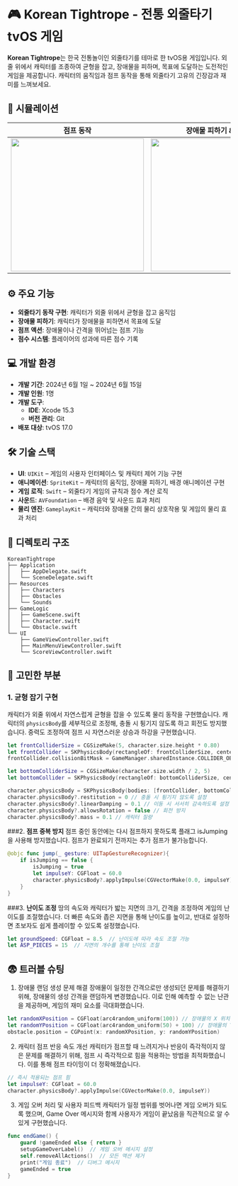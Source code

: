 # 🎮 Korean Tightrope - 전통 외줄타기 tvOS 게임

**Korean Tightrope**는 한국 전통놀이인 외줄타기를 테마로 한 tvOS용 게임입니다. 외줄 위에서 캐릭터를 조종하여 균형을 잡고, 장애물을 피하며, 목표에 도달하는 도전적인 게임을 제공합니다. 캐릭터의 움직임과 점프 동작을 통해 외줄타기 고유의 긴장감과 재미를 느껴보세요.

## 📱 시뮬레이션
| 점프 동작 | 장애물 피하기 & 출동 | 게임 화면 | 
|---------------|---------------|---------------|
| <img src="https://github.com/user-attachments/assets/dc25a38d-de30-4ad5-a470-9868c0fd10d4" width="300" /> | <img src="https://github.com/user-attachments/assets/af960008-0170-4612-984d-a69d8d6e1a51" width="300" /> |  <img src="https://github.com/user-attachments/assets/8deea044-41bf-43b0-8d81-f5090a5ef993" width="300" /> |

## ⚙️ 주요 기능
- **외줄타기 동작 구현**: 캐릭터가 외줄 위에서 균형을 잡고 움직임
- **장애물 피하기**: 캐릭터가 장애물을 피하면서 목표에 도달
- **점프 액션**: 장애물이나 간격을 뛰어넘는 점프 기능
- **점수 시스템**: 플레이어의 성과에 따른 점수 기록

## 💻 개발 환경
- **개발 기간**: 2024년 6월 1일 ~ 2024년 6월 15일
- **개발 인원**: 1명
- **개발 도구**:
    - **IDE**: Xcode 15.3
    - **버전 관리**: Git
- **배포 대상**: tvOS 17.0

 
## 🛠️ 기술 스택
- **UI**: `UIKit` – 게임의 사용자 인터페이스 및 캐릭터 제어 기능 구현
- **애니메이션**: `SpriteKit` – 캐릭터의 움직임, 장애물 피하기, 배경 애니메이션 구현
- **게임 로직**: `Swift` – 외줄타기 게임의 규칙과 점수 계산 로직
- **사운드**: `AVFoundation` – 배경 음악 및 사운드 효과 처리
- **물리 엔진**: `GameplayKit` – 캐릭터와 장애물 간의 물리 상호작용 및 게임의 물리 효과 처리


## 📁 디렉토리 구조
```
KoreanTightrope
├── Application
│   ├── AppDelegate.swift
│   └── SceneDelegate.swift
├── Resources
│   ├── Characters
│   ├── Obstacles
│   └── Sounds
├── GameLogic
│   ├── GameScene.swift
│   ├── Character.swift
│   └── Obstacle.swift
└── UI
    ├── GameViewController.swift
    ├── MainMenuViewController.swift
    └── ScoreViewController.swift
```


## 🤔 고민한 부분

### 1. **균형 잡기 구현**
캐릭터가 외줄 위에서 자연스럽게 균형을 잡을 수 있도록 물리 동작을 구현했습니다. 캐릭터의 `physicsBody`를 세부적으로 조정해, 충돌 시 튕기지 않도록 하고 회전도 방지했습니다. 중력도 조정하여 점프 시 자연스러운 상승과 하강을 구현했습니다.

```swift
let frontColliderSize = CGSizeMake(5, character.size.height * 0.80)
let frontCollider = SKPhysicsBody(rectangleOf: frontColliderSize, center: CGPointMake(25, 0))
frontCollider.collisionBitMask = GameManager.sharedInstance.COLLIDER_OBSTACLE

let bottomColliderSize = CGSizeMake(character.size.width / 2, 5)
let bottomCollider = SKPhysicsBody(rectangleOf: bottomColliderSize, center: CGPointMake(0, -(character.size.height / 2)))

character.physicsBody = SKPhysicsBody(bodies: [frontCollider, bottomCollider])
character.physicsBody?.restitution = 0 // 충돌 시 튕기지 않도록 설정
character.physicsBody?.linearDamping = 0.1 // 이동 시 서서히 감속하도록 설정
character.physicsBody?.allowsRotation = false // 회전 방지
character.physicsBody?.mass = 0.1 // 캐릭터 질량
```

###2. **점프 중복 방지**
점프 중인 동안에는 다시 점프하지 못하도록 플래그 isJumping을 사용해 방지했습니다. 점프가 완료되기 전까지는 추가 점프가 불가능합니다.
```swift
@objc func jump(_ gesture: UITapGestureRecognizer){
    if isJumping == false {
        isJumping = true
        let impulseY: CGFloat = 60.0
        character.physicsBody?.applyImpulse(CGVectorMake(0.0, impulseY))
    }
}

```

###3. **난이도 조정**
땅의 속도와 캐릭터가 밟는 지면의 크기, 간격을 조정하여 게임의 난이도를 조절했습니다. 더 빠른 속도와 좁은 지면을 통해 난이도를 높이고, 반대로 설정하면 초보자도 쉽게 플레이할 수 있도록 설정했습니다.
```swift
let groundSpeed: CGFloat = 8.5  // 난이도에 따라 속도 조절 가능
let ASP_PIECES = 15  // 지면의 개수를 통해 난이도 조절
```


## 😨 트러블 슈팅
1. 장애물 랜덤 생성 문제 해결
장애물이 일정한 간격으로만 생성되던 문제를 해결하기 위해, 장애물의 생성 간격을 랜덤하게 변경했습니다. 이로 인해 예측할 수 없는 난관을 제공하며, 게임의 재미 요소를 극대화했습니다.

```swift
let randomXPosition = CGFloat(arc4random_uniform(100)) // 장애물의 X 위치를 랜덤으로 설정
let randomYPosition = CGFloat(arc4random_uniform(50) + 100) // 장애물의 Y 위치를 약간의 범위 내에서 랜덤하게 설정
obstacle.position = CGPoint(x: randomXPosition, y: randomYPosition)
```

2. 캐릭터 점프 반응 속도 개선
캐릭터가 점프할 때 느려지거나 반응이 즉각적이지 않은 문제를 해결하기 위해, 점프 시 즉각적으로 힘을 적용하는 방법을 최적화했습니다. 이를 통해 점프 타이밍이 더 정확해졌습니다.

```swift
// 즉시 적용되는 점프 힘
let impulseY: CGFloat = 60.0
character.physicsBody?.applyImpulse(CGVectorMake(0.0, impulseY))
```

3. 게임 오버 처리 및 사용자 피드백
캐릭터가 일정 범위를 벗어나면 게임 오버가 되도록 했으며, Game Over 메시지와 함께 사용자가 게임이 끝났음을 직관적으로 알 수 있게 구현했습니다.

```swift
func endGame() {
    guard !gameEnded else { return }
    setupGameOverLabel()  // 게임 오버 메시지 설정
    self.removeAllActions()  // 모든 액션 제거
    print("게임 종료")  // 디버그 메시지
    gameEnded = true
}
```
